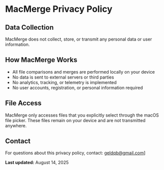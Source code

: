  # MacMerge Privacy Policy

  ## Data Collection
  MacMerge does not collect, store, or transmit any personal data or user information.

  ## How MacMerge Works
  - All file comparisons and merges are performed locally on your device
  - No data is sent to external servers or third parties
  - No analytics, tracking, or telemetry is implemented
  - No user accounts, registration, or personal information required

  ## File Access
  MacMerge only accesses files that you explicitly select through the macOS file picker. These files remain on your device
  and are not transmitted anywhere.

  ## Contact
  For questions about this privacy policy, contact: geldqb@gmail.com]

  **Last updated:** August 14, 2025
